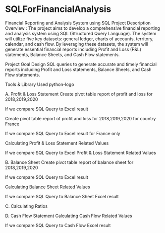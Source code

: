 # SQLForFinancialAnalysis
Financial Reporting and Analysis System using SQL
Project Description
Overview :
The project aims to develop a comprehensive financial reporting and analysis system using SQL (Structured Query Language). The system will utilize five key datasets: general ledger, charts of accounts, territory, calendar, and cash flow. By leveraging these datasets, the system will generate essential financial reports including Profit and Loss (P&L) statements, Balance Sheets, and Cash Flow statements.

Project Goal
Design SQL queries to generate accurate and timely financial reports including Profit and Loss statements, Balance Sheets, and Cash Flow statements.

Tools & Library Used
python-logo  


A. Profit & Loss Statement
Create pivot table report of profit and loss for 2018,2019,2020


If we compare SQL Query to Excel result


Create pivot table report of profit and loss for 2018,2019,2020 for country France


If we compare SQL Query to Excel result for France only


Calculating Profit & Loss Statement Related Values


If we compare SQL Query to Excel Profit & Loss Statement Related Values


B. Balance Sheet
Create pivot table report of balance sheet for 2018,2019,2020


If we compare SQL Query to Excel result


Calculating Balance Sheet Related Values


If we compare SQL Query to Balance Sheet Excel result 

C. Calculating Ratios






D. Cash Flow Statement
Calculating Cash Flow Related Values


If we compare SQL Query to Cash Flow Excel result 
